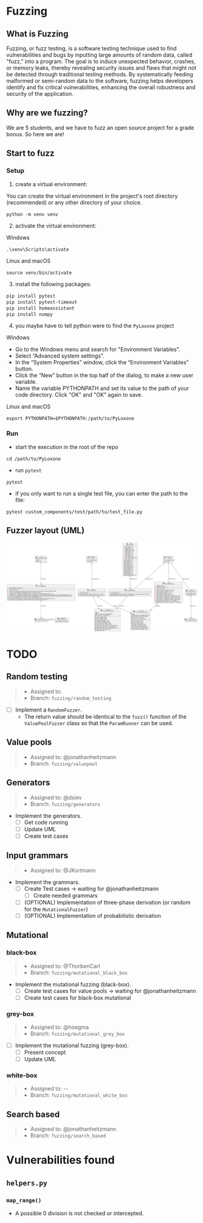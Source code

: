# Fuzzing
## What is Fuzzing
Fuzzing, or fuzz testing, is a software testing technique used to find vulnerabilities and bugs by inputting large amounts of random data, called "fuzz," into a program. 
The goal is to induce unexpected behavior, crashes, or memory leaks, thereby revealing security issues and flaws that might not be detected through traditional testing methods. 
By systematically feeding malformed or semi-random data to the software, fuzzing helps developers identify and fix critical vulnerabilities, enhancing the overall robustness and security of the application.

## Why are we fuzzing?
We are 5 students, and we have to fuzz an open source project for a grade bonus. 
So here we are!

## Start to fuzz
### Setup
1. create a virtual environment:

You can create the virtual environment in the project's root directory (recommended) or any other directory of your choice.
```shell
python -m venv venv
```
2. activate the virtual environment:

Windows
```shell
.\venv\Scripts\activate
```

Linux and macOS
```shell
source venv/bin/activate
```

3.  install the following packages:
```shell
pip install pytest
pip install pytest-timeout
pip install homeassistant
pip install numpy
```
4. you maybe have to tell python were to find the `PyLoxone` project 

Windows
- Go to the Windows menu and search for "Environment Variables".
- Select “Advanced system settings”.
- In the “System Properties” window, click the “Environment Variables” button.
- Click the “New” button in the top half of the dialog, to make a new user variable.
- Name the variable PYTHONPATH and set its value to the path of your code directory. Click "OK" and "OK" again to save.

Linux and macOS
```shell
export PYTHONPATH=$PYTHONPATH:/path/to/PyLoxone
```
### Run
- start the execution in the root of the repo
```shell
cd /path/to/PyLoxone
```
- run `pytest`
```shell
pytest
```
- if you only want to run a single test file, you can enter the path to the file:
```shell
pytest custom_components/test/path/to/test_file.py
```

## Fuzzer layout (UML)
![fuzzer_overview](fuzzer_overview.svg)

# TODO
## Random testing 
> - Assigned to:
> - Branch: `fuzzing/random_testing`
- [ ] Implement a `RandomFuzzer`.
  - The return value should be identical to the `fuzz()` function of the `ValuePoolFuzzer` class so that the `ParamRunner` can be used.

## Value pools 
> - Assigned to: @jonathanheitzmann
> - Branch: `fuzzing/valuepool`

## Generators
> - Assigned to: @dsiev
> - Branch: `fuzzing/generators`
- Implement the generators.
  - [ ] Get code running
  - [ ] Update UML
  - [ ] Create test cases

## Input grammars
> - Assigned to: @JKortmann
- Implement the grammars.
  - [ ] Create Test cases -> waiting for @jonathanheitzmann
    - [ ] Create needed grammars
  - [ ] (OPTIONAL) Implementation of three-phase derivation (or random for the `MutationalFuzzer`)
  - [ ] (OPTIONAL) Implementation of probabilistic derivation

## Mutational 
### black-box
> - Assigned to: @ThorbenCarl
> - Branch: `fuzzing/mutational_black_box`
- Implement the mutational fuzzing (black-box).
  - [ ] Create test cases for value pools -> waiting for @jonathanheitzmann
  - [ ] Create test cases for black-box mutational 

### grey-box
> - Assigned to: @hoegma
> - Branch: `fuzzing/mutational_grey_box`
- [ ] Implement the mutational fuzzing (grey-box).
  - [ ] Present concept
  - [ ] Update UML

### white-box
> - Assigned to: --
> - Branch: `fuzzing/mutational_white_box`

## Search based
> - Assigned to: @jonathanheitzmann
> - Branch: `fuzzing/search_based`

# Vulnerabilities found
## `helpers.py`
### `map_range()`
- A possible 0 division is not checked or intercepted.